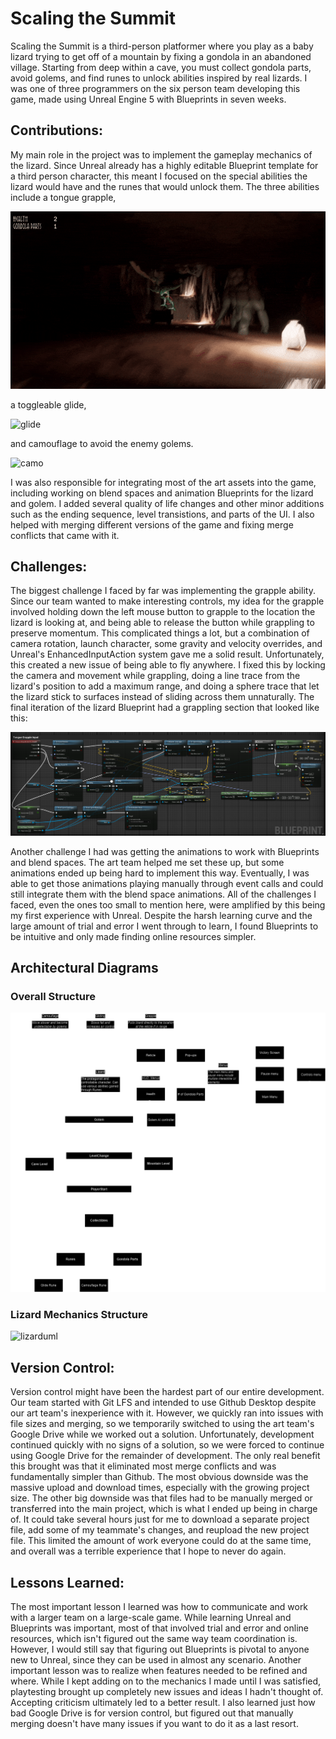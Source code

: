 <head>
    <link rel="stylesheet" type="text/css" href="style.css"/>
    <meta name="viewport" content="width=device-width, user-scalable=no" />
</head>

# Scaling the Summit

Scaling the Summit is a third-person platformer where you play as a baby lizard trying to get off of a mountain by fixing a gondola in an abandoned village. Starting from deep within a cave, you must collect gondola parts, avoid golems, and find runes to unlock abilities inspired by real lizards. I was one of three programmers on the six person team developing this game, made using Unreal Engine 5 with Blueprints in seven weeks.

## Contributions:
My main role in the project was to implement the gameplay mechanics of the lizard. Since Unreal already has a highly editable Blueprint template for a third person character, this meant I focused on the special abilities the lizard would have and the runes that would unlock them. The three abilities include a tongue grapple,

![grapple](grapplegif.gif)

a toggleable glide,

![glide](glidegif.gif)

and camouflage to avoid the enemy golems.

![camo](camogif.gif)

I was also responsible for integrating most of the art assets into the game, including working on blend spaces and animation Blueprints for the lizard and golem. I added several quality of life changes and other minor additions such as the ending sequence, level transistions, and parts of the UI. I also helped with merging different versions of the game and fixing merge conflicts that came with it.

## Challenges:
The biggest challenge I faced by far was implementing the grapple ability. Since our team wanted to make interesting controls, my idea for the grapple involved holding down the left mouse button to grapple to the location the lizard is looking at, and being able to release the button while grappling to preserve momentum. This complicated things a lot, but a combination of camera rotation, launch character, some gravity and velocity overrides, and Unreal's EnhancedInputAction system gave me a solid result. Unfortunately, this created a new issue of being able to fly anywhere. I fixed this by locking the camera and movement while grappling, doing a line trace from the lizard's position to add a maximum range, and doing a sphere trace that let the lizard stick to surfaces instead of sliding across them unnaturally. The final iteration of the lizard Blueprint had a grappling section that looked like this:

![bp](grapplebp.png)

Another challenge I had was getting the animations to work with Blueprints and blend spaces. The art team helped me set these up, but some animations ended up being hard to implement this way. Eventually, I was able to get those animations playing manually through event calls and could still integrate them with the blend space animations. All of the challenges I faced, even the ones too small to mention here, were amplified by this being my first experience with Unreal. Despite the harsh learning curve and the large amount of trial and error I went through to learn, I found Blueprints to be intuitive and only made finding online resources simpler.

## Architectural Diagrams
### Overall Structure

![mainuml](UMLDiagram.drawio.png)

### Lizard Mechanics Structure

![lizarduml](LizardUML.drawio.png)

## Version Control:

Version control might have been the hardest part of our entire development. Our team started with Git LFS and intended to use Github Desktop despite our art team's inexperience with it. However, we quickly ran into issues with file sizes and merging, so we temporarily switched to using the art team's Google Drive while we worked out a solution. Unfortunately, development continued quickly with no signs of a solution, so we were forced to continue using Google Drive for the remainder of development. The only real benefit this brought was that it eliminated most merge conflicts and was fundamentally simpler than Github. The most obvious downside was the massive upload and download times, especially with the growing project size. The other big downside was that files had to be manually merged or transferred into the main project, which is what I ended up being in charge of. It could take several hours just for me to download a separate project file, add some of my teammate's changes, and reupload the new project file. This limited the amount of work everyone could do at the same time, and overall was a terrible experience that I hope to never do again.

## Lessons Learned:
The most important lesson I learned was how to communicate and work with a larger team on a large-scale game. While learning Unreal and Blueprints was important, most of that involved trial and error and online resources, which isn't figured out the same way team coordination is. However, I would still say that figuring out Blueprints is pivotal to anyone new to Unreal, since they can be used in almost any scenario. Another important lesson was to realize when features needed to be refined and where. While I kept adding on to the mechanics I made until I was satisfied, playtesting brought up completely new issues and ideas I hadn't thought of. Accepting criticism ultimately led to a better result. I also learned just how bad Google Drive is for version control, but figured out that manually merging doesn't have many issues if you want to do it as a last resort.
